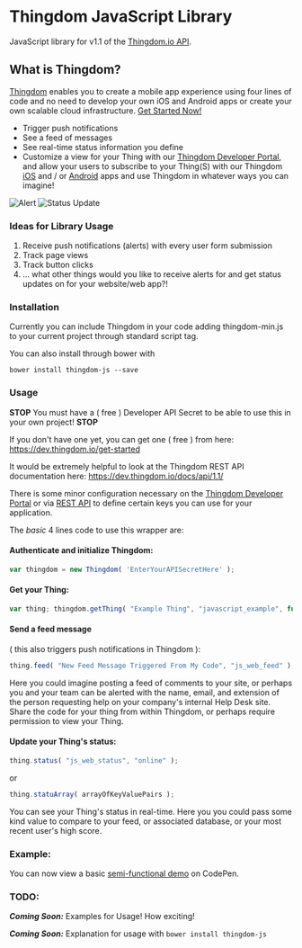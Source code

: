 Thingdom JavaScript Library
===========

JavaScript library for v1.1 of the [Thingdom.io API](https://thingdom.io/).

## What is Thingdom?

[Thingdom](https://thingdom.io) enables you to create a mobile app experience using four lines of code and no need to develop your own iOS and Android apps or create your own scalable cloud infrastructure. [Get Started Now!](https://thingdom.io/sign-up)

* Trigger push notifications
* See a feed of messages
* See real-time status information you define
* Customize a view for your Thing with our [Thingdom Developer Portal](https://dev.thingdom.io/), and allow your users to subscribe to your Thing(S) with our Thingdom [iOS](https://itunes.apple.com/us/app/thingdom/id807761969?mt=8) and / or [Android](https://play.google.com/store/apps/details?id=com.thingdom.mobile) apps and use Thingdom in whatever ways you can imagine!

<p align="left">

<img src="http://thingdom.io/images/push_notification.png?raw=true" alt="Alert"/>

<img src="http://thingdom.io/images/profile.png?raw=true" alt="Status Update"/>

</p>

### Ideas for Library Usage

1. Receive push notifications (alerts) with every user form submission
2. Track page views
3. Track button clicks
4. ... what other things would you like to receive alerts for and get status updates on for your website/web app?!

### Installation

Currently you can include Thingdom in your code adding thingdom-min.js to your current project through standard script tag.

You can also install through bower with

```
bower install thingdom-js --save
```

### Usage

__STOP__ You must have a ( free ) Developer API Secret to be able to use this in your own project! __STOP__

If you don't have one yet, you can get one ( free ) from here: https://dev.thingdom.io/get-started

It would be extremely helpful to look at the Thingdom REST API documentation here: https://dev.thingdom.io/docs/api/1.1/

There is some minor configuration necessary on the [Thingdom Developer Portal](https://dev.thingdom.io/) or via [REST API](https://dev.thingdom.io/docs/api/1.1/) to define certain keys you can use for your application.

The *basic* 4 lines code to use this wrapper are: 

#### Authenticate and initialize Thingdom:
```javascript
var thingdom = new Thingdom( 'EnterYourAPISecretHere' );
```

#### Get your Thing:
```javascript
var thing; thingdom.getThing( "Example Thing", "javascript_example", function( newThing ) { thing = newThing } );
```

#### Send a feed message 
( this also triggers push notifications in Thingdom ):
```javascript
thing.feed( "New Feed Message Triggered From My Code", "js_web_feed" );
```
Here you could imagine posting a feed of comments to your site, or perhaps you and your team can be alerted with the name, email, and extension of the person requesting help on your company's internal Help Desk site. Share the code for your thing from within Thingdom, or perhaps require permission to view your Thing. 

#### Update your Thing's status:
```javascript
thing.status( "js_web_status", "online" );
```
or
```javascript
thing.statuArray( arrayOfKeyValuePairs );
```
You can see your Thing's status in real-time. Here you you could pass some kind value to compare to your feed, or associated database, or your most recent user's high score.

### Example:

You can now view a basic [semi-functional demo](http://codepen.io/fskirschbaum/details/jEyzbd) on CodePen.

### TODO:
***Coming Soon:*** Examples for Usage! How exciting!

***Coming Soon:*** Explanation for usage with ```bower install thingdom-js```
